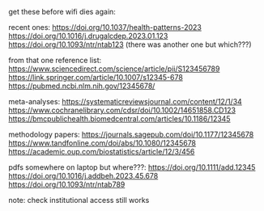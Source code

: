 get these before wifi dies again:

recent ones:
https://doi.org/10.1037/health-patterns-2023
https://doi.org/10.1016/j.drugalcdep.2023.01.123
https://doi.org/10.1093/ntr/ntab123
(there was another one but which???)

from that one reference list:
https://www.sciencedirect.com/science/article/pii/S123456789
https://link.springer.com/article/10.1007/s12345-678
https://pubmed.ncbi.nlm.nih.gov/12345678/

meta-analyses:
https://systematicreviewsjournal.com/content/12/1/34
https://www.cochranelibrary.com/cdsr/doi/10.1002/14651858.CD123
https://bmcpublichealth.biomedcentral.com/articles/10.1186/12345

methodology papers:
https://journals.sagepub.com/doi/10.1177/12345678
https://www.tandfonline.com/doi/abs/10.1080/12345678
https://academic.oup.com/biostatistics/article/12/3/456

pdfs somewhere on laptop but where???:
https://doi.org/10.1111/add.12345
https://doi.org/10.1016/j.addbeh.2023.45.678
https://doi.org/10.1093/ntr/ntab789

note: check institutional access still works 